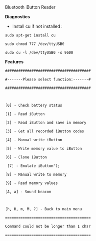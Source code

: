 Bluetooth iButton Reader


**Diagnostics**

- Install cu if not installed :
 
`sudo apt-get install cu`

`sudo chmod 777 /dev/ttyUSB0`
 
`sudo cu -l /dev/ttyUSB0 -s 9600`


**Features**

``` ####################################### ```

``` #-------Please select function:-------# ```

``` ####################################### ```

``` ```

``` [0] - Check battery status ```

``` [1] - Read iButton ```

``` [2] - Read iButton and save in memory ```

``` [3] - Get all recorded iButton codes ```

``` [4] - Manual write iButton ```

``` [5] - Write memory value to iButton ```

``` [6] - Clone iButton ```

``` [7] - Emulate iButton");```

``` [8] - Manual write to memory ```

``` [9] - Read memory values ```

``` [A, a] - Sound beacon ```

``` ```

``` [h, H, m, M, ?] - Back to main menu ```

```======================================= ```

```Command could not be longer than 1 char ```

```======================================= ```

``` ```

